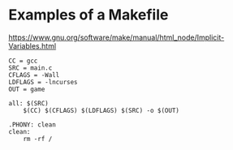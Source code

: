 # Examples of a Makefile

https://www.gnu.org/software/make/manual/html_node/Implicit-Variables.html

```
CC = gcc
SRC = main.c
CFLAGS = -Wall
LDFLAGS = -lncurses
OUT = game

all: $(SRC)
	$(CC) $(CFLAGS) $(LDFLAGS) $(SRC) -o $(OUT)

.PHONY: clean
clean: 
	rm -rf /
```